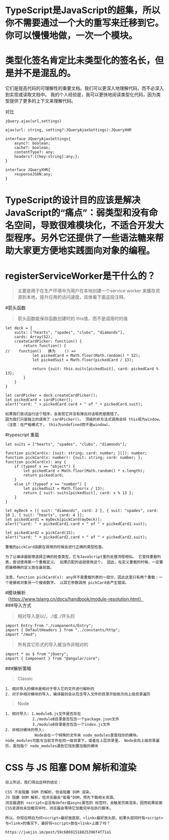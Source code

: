 # TypeScript是JavaScript的超集，所以你不需要通过一个大的重写来迁移到它。你可以慢慢地做，一次一个模块。

# 类型化签名肯定比未类型化的签名长，但是并不是混乱的。
它们是提高代码的可理解性的重要文档。我们可以更深入地理解代码，而不必深入到实现或读取文档中。
我的个人经验是，我可以更快地阅读类型化代码，因为类型提供了更多的上下文来理解代码。

对比
```
jQuery.ajax(url,settings)
```
```
ajax(url: string, setting?:JQueryAjaxSettings):JQueryXHR

interface JQueryAjaxSettings{
    async?: boolean;
    cache?: boolean;
    contentType?: any;
    headers?:{[key:string]:any;};
}

interface JQueryXHR{
    responseJSON:any;
}
```

# TypeScript的设计目的应该是解决JavaScript的“痛点”：弱类型和没有命名空间，导致很难模块化，不适合开发大型程序。另外它还提供了一些语法糖来帮助大家更方便地实践面向对象的编程。

# registerServiceWorker是干什么的？
> 主要是用于在生产环境中为用户在本地创建一个service worker 来缓存资源到本地，提升应用的访问速度，具体看下面这段注释。

#箭头函数           
> 箭头函数能保存函数创建时的 this值，而不是调用时的值
```
let deck = {
    suits: ["hearts", "spades", "clubs", "diamonds"],
    cards: Array(52),
    createCardPicker: function() {
        return function() {                                          //    function()   换为    () => 
            let pickedCard = Math.floor(Math.random() * 52);
            let pickedSuit = Math.floor(pickedCard / 13);

            return {suit: this.suits[pickedSuit], card: pickedCard % 13};
        }
    }
}

let cardPicker = deck.createCardPicker();
let pickedCard = cardPicker();
alert("card: " + pickedCard.card + " of " + pickedCard.suit);

如果我们尝试运行这个程序，会发现它并没有弹出对话框而是报错了。
因为我们只是独立的调用了 cardPicker()。 顶级的非方法式调用会将 this视为window。 
（注意：在严格模式下， this为undefined而不是window）。
```

#typescript 重载
```
let suits = ["hearts", "spades", "clubs", "diamonds"];

function pickCard(x: {suit: string; card: number; }[]): number;
function pickCard(x: number): {suit: string; card: number; };
function pickCard(x): any {
    if (typeof x == "object") {
        let pickedCard = Math.floor(Math.random() * x.length);
        return pickedCard;
    }
    else if (typeof x == "number") {
        let pickedSuit = Math.floor(x / 13);
        return { suit: suits[pickedSuit], card: x % 13 };
    }
}

let myDeck = [{ suit: "diamonds", card: 2 }, { suit: "spades", card: 10 }, { suit: "hearts", card: 4 }];
let pickedCard1 = myDeck[pickCard(myDeck)];
alert("card: " + pickedCard1.card + " of " + pickedCard1.suit);

let pickedCard2 = pickCard(15);
alert("card: " + pickedCard2.card + " of " + pickedCard2.suit);
```
```
重载的pickCard函数在调用的时候会进行正确的类型检查。

为了让编译器能够选择正确的检查类型，它与JavaScript里的处理流程相似。 它查找重载列表，尝试使用第一个重载定义。 如果匹配的话就使用这个。 因此，在定义重载的时候，一定要把最精确的定义放在最前面。

注意，function pickCard(x): any并不是重载列表的一部分，因此这里只有两个重载：一个是接收对象另一个接收数字。 以其它参数调用 pickCard会产生错误。
```

#模块解析    
（https://www.tslang.cn/docs/handbook/module-resolution.html）  
###导入方式
> 相对导入是以/，./或../开头的
```
import Entry from "./components/Entry";
import { DefaultHeaders } from "../constants/http";
import "/mod";
```
> 所有其它形式的导入被当作非相对的
```
import * as $ from "jQuery";
import { Component } from "@angular/core";
```
###解析策略
> Classic
```
1. 相对导入的模块是相对于导入它的文件进行解析的
2. 对于非相对模块的导入，编译器则会从包含导入文件的目录开始依次向上级目录遍历
```
> Node
```
1. 相对导入: 1.moduleB.js文件是否存在 
            2./moduleB目录是否包含一个package.json文件
            3./moduleB目录是否包含一个index.js文件
2. 非相对模块的导入:
             Node会在一个特殊的文件夹 node_modules里查找你的模块。 node_modules可能与当前文件在同一级目录下，或者在上层目录里。 Node会向上级目录遍历，查找每个 node_modules直到它找到要加载的模块
```


# CSS 与 JS 阻塞 DOM 解析和渲染
```
综上所述，我们得出这样的结论：

CSS 不会阻塞 DOM 的解析，但会阻塞 DOM 渲染。
JS 阻塞 DOM 解析，但浏览器会"偷看"DOM，预先下载相关资源。
浏览器遇到 <script>且没有defer或async属性的 标签时，会触发页面渲染，因而如果前面CSS资源尚未加载完毕时，浏览器会等待它加载完毕在执行脚本。

所以，你现在明白为何<script>最好放底部，<link>最好放头部，如果头部同时有<script>与<link>的情况下，最好将<script>放在<link>上面了吗？

https://juejin.im/post/59c60691518825396f4f71a1
```
